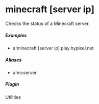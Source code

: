 # minecraft [server ip]

Checks the status of a Minecraft server.
			

##### Examples

* a!minecraft [server ip] play.hypixel.net


##### Aliases

* a!mcserver


##### Plugin
Utilities
